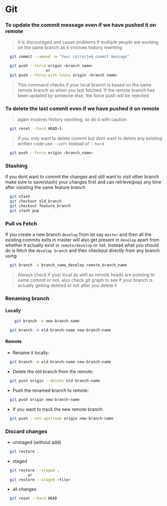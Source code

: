 # Git

### To update the commit message even if we have pushed it on remote
> it is discouraged and cause problems if multiple people are working on the same branch as it involves history rewriting

```bash
  git commit --amend -m "Your corrected commit message"
```
```bash
  git push --force origin <branch name>
                  or
  git push --force-with-lease origin <branch name>
```
> This command checks if your local branch is based on the same remote branch as when you last fetched. If the remote branch has been updated by someone else, the force push will be rejected.

### To delete the last commit even if we have pushed it on remote
> again involves history rewriting, so do it with caution

```bash
  git reset --hard HEAD~1
```
> if you only want to delete commit but dont want to delete any existing written code use `--soft` instead of `--hard`
```bash
  git push --force origin <branch_name>
```

### Stashing
if you dont want to commit the changes and still want to visit other branch make sure to save(stash) your changes first and can retrieve(pop) any time after visisting the same feature branch
```bash
  git stash
  git checkout old_branch
  git checkout feature_branch
  git stash pop 
```

### Pull vs Fetch
If you create a new branch `develop` from let say `master` and then all the existing commits exits in master will also get present in `develop` apart from whether it actually exist in `remote/develop` or not. 
Instead what you should do is fetch the `develop branch` and then checkout directly from any branch using
```bash
  git branch -b branch_name_develop remote_branch_name
```

> Always check if your local as well as remote heads are pointing to same commit or not, also check git graph to see if your branch is actually getiing deleted or not after you delete it

### Renaming branch
#### Locally
```bash
    git branch -m new-branch-name
```

```bash
  git branch -m old-branch-name new-branch-name
```

#### Remote
- Rename it locally:
```bash
  git branch -m old-branch-name new-branch-name
```

- Delete the old branch from the remote:
```bash
  git push origin --delete old-branch-name
```

- Push the renamed branch to remote:
```bash
  git push origin new-branch-name
```

- If you want to track the new remote branch:
```bash
  git push --set-upstream origin new-branch-name
```

### Discard changes
- unstaged (without add)
```bash
  git restore .
```

- staged
```bash
  git restore --staged .
          or
  git restore --staged <file>
```

- all changes
```bash
  git reset --hard HEAD
```
